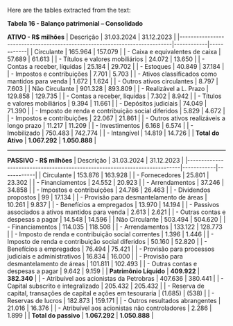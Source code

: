 Here are the tables extracted from the text:

**Tabela 16 - Balanço patrimonial – Consolidado**

**ATIVO - R$ milhões**
| Descrição                                                                 | 31.03.2024 | 31.12.2023 |
|---------------------------------------------------------------------------|------------|------------|
| Circulante                                                                | 165.964    | 157.079    |
| - Caixa e equivalentes de caixa                                           | 57.689     | 61.613     |
| - Títulos e valores mobiliários                                           | 24.072     | 13.650     |
| - Contas a receber, líquidas                                              | 25.184     | 29.702     |
| - Estoques                                                                | 40.849     | 37.184     |
| - Impostos e contribuições                                                | 7.701      | 5.703      |
| - Ativos classificados como mantidos para venda                           | 1.672      | 1.624      |
| - Outros ativos circulantes                                               | 8.797      | 7.603      |
| Não Circulante                                                            | 901.328    | 893.809    |
| - Realizável a L. Prazo                                                  | 129.858    | 129.735    |
| - Contas a receber, líquidas                                              | 7.302      | 8.942      |
| - Títulos e valores mobiliários                                           | 9.394      | 11.661     |
| - Depósitos judiciais                                                     | 74.049     | 71.390     |
| - Imposto de renda e contribuição social diferidos                        | 5.829      | 4.672      |
| - Impostos e contribuições                                                | 22.067     | 21.861     |
| - Outros ativos realizáveis a longo prazo                                 | 11.217     | 11.209     |
| - Investimentos                                                           | 6.168      | 6.574      |
| - Imobilizado                                                            | 750.483    | 742.774    |
| - Intangível                                                              | 14.819     | 14.726     |
| **Total do Ativo**                                                       | **1.067.292** | **1.050.888** |

----

**PASSIVO - R$ milhões**
| Descrição                                                                 | 31.03.2024 | 31.12.2023 |
|---------------------------------------------------------------------------|------------|------------|
| Circulante                                                                | 153.876    | 163.928    |
| - Fornecedores                                                            | 25.801     | 23.302     |
| - Financiamentos                                                          | 24.552     | 20.923     |
| - Arrendamentos                                                           | 37.246     | 34.858     |
| - Impostos e contribuições                                                | 24.786     | 26.463     |
| - Dividendos propostos                                                    | 99         | 17.134     |
| - Provisão para desmantelamento de áreas                                  | 10.261     | 9.837      |
| - Benefícios a empregados                                                 | 13.970     | 14.194     |
| - Passivos associados a ativos mantidos para venda                        | 2.613      | 2.621      |
| - Outras contas e despesas a pagar                                        | 14.548     | 14.596     |
| Não Circulante                                                            | 503.494    | 504.620    |
| - Financiamentos                                                          | 114.035    | 118.508    |
| - Arrendamentos                                                           | 133.122    | 128.773    |
| - Imposto de renda e contribuição social correntes                        | 1.396      | 1.446      |
| - Imposto de renda e contribuição social diferidos                        | 50.160     | 52.820     |
| - Benefícios a empregados                                                 | 76.494     | 75.421     |
| - Provisão para processos judiciais e administrativos                      | 16.834     | 16.000     |
| - Provisão para desmantelamento de áreas                                  | 101.811    | 102.493    |
| - Outras contas e despesas a pagar                                        | 9.642      | 9.159      |
| **Patrimônio Líquido**                                                   | **409.922** | **382.340** |
| - Atribuível aos acionistas da Petrobras                                   | 407.636    | 380.441    |
| - Capital subscrito e integralizado                                        | 205.432    | 205.432    |
| - Reserva de capital, transações de capital e ações em tesouraria        | (1.685)    | (538)      |
| - Reservas de lucros                                                     | 182.873    | 159.171    |
| - Outros resultados abrangentes                                           | 21.016     | 16.376     |
| - Atribuível aos acionistas não controladores                             | 2.286      | 1.899      |
| **Total do passivo**                                                     | **1.067.292** | **1.050.888** |
